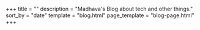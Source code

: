 +++
title = ""
description = "Madhava's Blog about tech and other things."
sort_by = "date"
template = "blog.html"
page_template = "blog-page.html"
+++